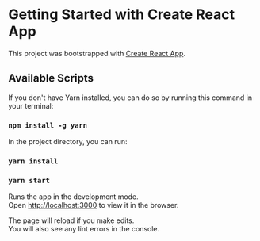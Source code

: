 # Getting Started with Create React App

This project was bootstrapped with [Create React App](https://github.com/facebook/create-react-app).

## Available Scripts

If you don't have Yarn installed, you can do so by running this command in your terminal:

### `npm install -g yarn`

In the project directory, you can run:

### `yarn install`
### `yarn start`

Runs the app in the development mode.\
Open [http://localhost:3000](http://localhost:3000) to view it in the browser.

The page will reload if you make edits.\
You will also see any lint errors in the console.

